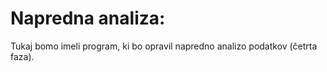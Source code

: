 # Napredna analiza: #
Tukaj bomo imeli program, ki bo opravil napredno analizo podatkov (četrta faza).
